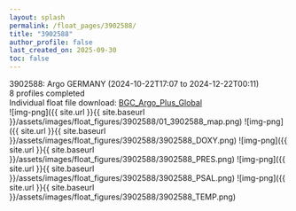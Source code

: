 ```yaml
---
layout: splash
permalink: /float_pages/3902588/
title: "3902588"
author_profile: false
last_created_on: 2025-09-30
toc: false
---
```

 
3902588: Argo GERMANY (2024-10-22T17:07 to 2024-12-22T00:11)\
8 profiles completed\
Individual float file download: [BGC_Argo_Plus_Global](https://ftp.soest.hawaii.edu/bgc_argo_plus/Individual_Floats/outliers_removed/3902588_Sprof_processed.nc)\
![img-png]({{ site.url }}{{ site.baseurl }}/assets/images/float_figures/3902588/01_3902588_map.png)
![img-png]({{ site.url }}{{ site.baseurl }}/assets/images/float_figures/3902588/3902588_DOXY.png)
![img-png]({{ site.url }}{{ site.baseurl }}/assets/images/float_figures/3902588/3902588_PRES.png)
![img-png]({{ site.url }}{{ site.baseurl }}/assets/images/float_figures/3902588/3902588_PSAL.png)
![img-png]({{ site.url }}{{ site.baseurl }}/assets/images/float_figures/3902588/3902588_TEMP.png)
